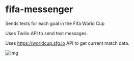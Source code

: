 # fifa-messenger
Sends texts for each goal in the Fifa World Cup

Uses Twilio API to send text messages.

Uses https://worldcup.sfg.io API to get current match data. 

![img](https://imgur.com/EgR695j.png)
